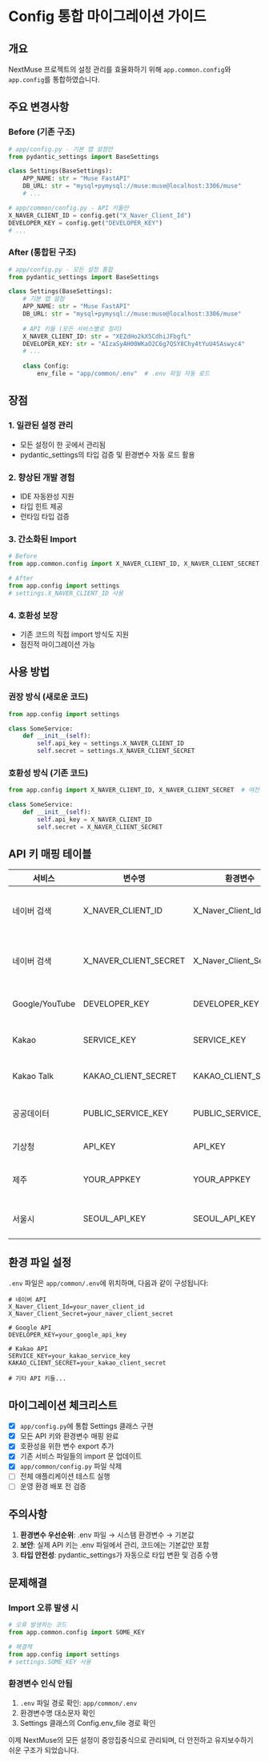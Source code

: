# Config 통합 마이그레이션 가이드

## 개요

NextMuse 프로젝트의 설정 관리를 효율화하기 위해 `app.common.config`와 `app.config`를 통합하였습니다.

## 주요 변경사항

### Before (기존 구조)
```python
# app/config.py - 기본 앱 설정만
from pydantic_settings import BaseSettings

class Settings(BaseSettings):
    APP_NAME: str = "Muse FastAPI"
    DB_URL: str = "mysql+pymysql://muse:muse@localhost:3306/muse"
    # ...

# app/common/config.py - API 키들만
X_NAVER_CLIENT_ID = config.get("X_Naver_Client_Id")
DEVELOPER_KEY = config.get("DEVELOPER_KEY")
# ...
```

### After (통합된 구조)
```python
# app/config.py - 모든 설정 통합
from pydantic_settings import BaseSettings

class Settings(BaseSettings):
    # 기본 앱 설정
    APP_NAME: str = "Muse FastAPI"
    DB_URL: str = "mysql+pymysql://muse:muse@localhost:3306/muse"
    
    # API 키들 (모든 서비스별로 정리)
    X_NAVER_CLIENT_ID: str = "XEZdHo2kX5CdhiJFbgfL"
    DEVELOPER_KEY: str = "AIzaSyAH00WKaO2C6g7QSY8Chy4tYuU4SAswyc4"
    # ...
    
    class Config:
        env_file = "app/common/.env"  # .env 파일 자동 로드
```

## 장점

### 1. **일관된 설정 관리**
- 모든 설정이 한 곳에서 관리됨
- pydantic_settings의 타입 검증 및 환경변수 자동 로드 활용

### 2. **향상된 개발 경험**
- IDE 자동완성 지원
- 타입 힌트 제공
- 런타임 타입 검증

### 3. **간소화된 Import**
```python
# Before
from app.common.config import X_NAVER_CLIENT_ID, X_NAVER_CLIENT_SECRET

# After  
from app.config import settings
# settings.X_NAVER_CLIENT_ID 사용
```

### 4. **호환성 보장**
- 기존 코드의 직접 import 방식도 지원
- 점진적 마이그레이션 가능

## 사용 방법

### 권장 방식 (새로운 코드)
```python
from app.config import settings

class SomeService:
    def __init__(self):
        self.api_key = settings.X_NAVER_CLIENT_ID
        self.secret = settings.X_NAVER_CLIENT_SECRET
```

### 호환성 방식 (기존 코드)
```python
from app.config import X_NAVER_CLIENT_ID, X_NAVER_CLIENT_SECRET  # 여전히 작동함

class SomeService:
    def __init__(self):
        self.api_key = X_NAVER_CLIENT_ID
        self.secret = X_NAVER_CLIENT_SECRET
```

## API 키 매핑 테이블

| 서비스 | 변수명 | 환경변수 | 용도 |
|--------|--------|----------|------|
| 네이버 검색 | X_NAVER_CLIENT_ID | X_Naver_Client_Id | 네이버 검색 API 클라이언트 ID |
| 네이버 검색 | X_NAVER_CLIENT_SECRET | X_Naver_Client_Secret | 네이버 검색 API 클라이언트 시크릿 |
| Google/YouTube | DEVELOPER_KEY | DEVELOPER_KEY | YouTube Data API v3 키 |
| Kakao | SERVICE_KEY | SERVICE_KEY | Kakao API 서비스 키 |
| Kakao Talk | KAKAO_CLIENT_SECRET | KAKAO_CLIENT_SECRET | Kakao Talk API 시크릿 |
| 공공데이터 | PUBLIC_SERVICE_KEY | PUBLIC_SERVICE_KEY | 공공데이터포털 API 키 |
| 기상청 | API_KEY | API_KEY | 기상청 날씨 API 키 |
| 제주 | YOUR_APPKEY | YOUR_APPKEY | 제주 데이터허브 API 키 |
| 서울시 | SEOUL_API_KEY | SEOUL_API_KEY | 서울시 공공데이터 API 키 |

## 환경 파일 설정

`.env` 파일은 `app/common/.env`에 위치하며, 다음과 같이 구성됩니다:

```properties
# 네이버 API
X_Naver_Client_Id=your_naver_client_id
X_Naver_Client_Secret=your_naver_client_secret

# Google API
DEVELOPER_KEY=your_google_api_key

# Kakao API
SERVICE_KEY=your_kakao_service_key
KAKAO_CLIENT_SECRET=your_kakao_client_secret

# 기타 API 키들...
```

## 마이그레이션 체크리스트

- [x] `app/config.py`에 통합 Settings 클래스 구현
- [x] 모든 API 키와 환경변수 매핑 완료
- [x] 호환성을 위한 변수 export 추가
- [x] 기존 서비스 파일들의 import 문 업데이트
- [x] `app/common/config.py` 파일 삭제
- [ ] 전체 애플리케이션 테스트 실행
- [ ] 운영 환경 배포 전 검증

## 주의사항

1. **환경변수 우선순위**: .env 파일 → 시스템 환경변수 → 기본값
2. **보안**: 실제 API 키는 .env 파일에서 관리, 코드에는 기본값만 포함
3. **타입 안전성**: pydantic_settings가 자동으로 타입 변환 및 검증 수행

## 문제해결

### Import 오류 발생 시
```python
# 오류 발생하는 코드
from app.common.config import SOME_KEY  

# 해결책
from app.config import settings
# settings.SOME_KEY 사용
```

### 환경변수 인식 안됨
1. `.env` 파일 경로 확인: `app/common/.env`
2. 환경변수명 대소문자 확인
3. Settings 클래스의 Config.env_file 경로 확인

이제 NextMuse의 모든 설정이 중앙집중식으로 관리되며, 더 안전하고 유지보수하기 쉬운 구조가 되었습니다.